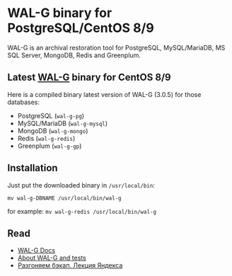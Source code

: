 # WAL-G binary for PostgreSQL/CentOS 8/9
WAL-G is an archival restoration tool for PostgreSQL, MySQL/MariaDB, MS SQL Server, MongoDB, Redis and Greenplum.

## Latest [WAL-G](https://github.com/wal-g/wal-g) binary for CentOS 8/9

Here is a compiled binary latest version of WAL-G (3.0.5) for those databases:

* PostgreSQL (`wal-g-pg`)
* MySQL/MariaDB (`wal-g-mysql`)
* MongoDB (`wal-g-mongo`)
* Redis (`wal-g-redis`)
* Greenplum (`wal-g-gp`)

## Installation
Just put the downloaded binary in `/usr/local/bin`:

````mv wal-g-DBNAME /usr/local/bin/wal-g````

for example: ````mv wal-g-redis /usr/local/bin/wal-g````

## Read
- [WAL-G Docs](https://github.com/wal-g/wal-g/tree/master/docs)
- [About WAL-G and tests](https://medium.com/@philyuchkoff/wal-g-953490c74b98)
- [Разгоняем бэкап. Лекция Яндекса](https://habr.com/ru/company/yandex/blog/415817/)
